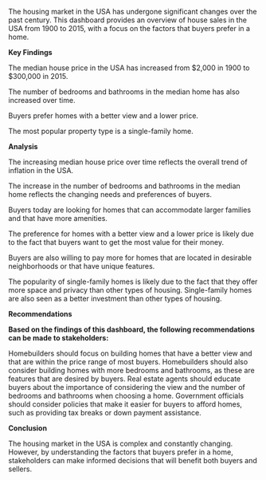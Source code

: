 The housing market in the USA has undergone significant changes over the past century. This dashboard provides an overview of house sales in the USA from 1900 to 2015, with a focus on the factors that buyers prefer in a home.

**Key Findings**

The median house price in the USA has increased from \$2,000 in 1900 to \$300,000 in 2015.

The number of bedrooms and bathrooms in the median home has also increased over time.

Buyers prefer homes with a better view and a lower price.

The most popular property type is a single-family home.

**Analysis**

The increasing median house price over time reflects the overall trend of inflation in the USA. 

The increase in the number of bedrooms and bathrooms in the median home reflects the changing needs and preferences of buyers. 

Buyers today are looking for homes that can accommodate larger families and that have more amenities.

The preference for homes with a better view and a lower price is likely due to the fact that buyers want to get the most value for their money. 

Buyers are also willing to pay more for homes that are located in desirable neighborhoods or that have unique features.

The popularity of single-family homes is likely due to the fact that they offer more space and privacy than other types of housing. Single-family homes are also seen as a better investment than other types of housing.

**Recommendations**

**Based on the findings of this dashboard, the following recommendations can be made to stakeholders:**

Homebuilders should focus on building homes that have a better view and that are within the price range of most buyers.
Homebuilders should also consider building homes with more bedrooms and bathrooms, as these are features that are desired by buyers.
Real estate agents should educate buyers about the importance of considering the view and the number of bedrooms and bathrooms when choosing a home.
Government officials should consider policies that make it easier for buyers to afford homes, such as providing tax breaks or down payment assistance.


**Conclusion**

The housing market in the USA is complex and constantly changing. However, by understanding the factors that buyers prefer in a home, stakeholders can make informed decisions that will benefit both buyers and sellers.
